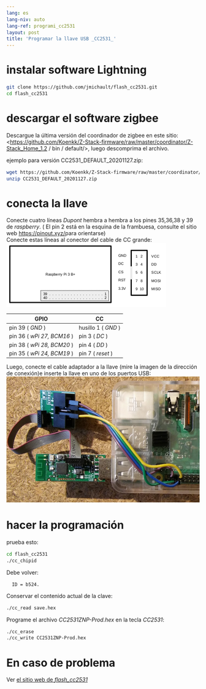 ```yaml
---
lang: es
lang-niv: auto
lang-ref: programi_cc2531
layout: post
title: 'Programar la llave USB _CC2531_'
---
```


# instalar software Lightning

```bash
git clone https://github.com/jmichault/flash_cc2531.git
cd flash_cc2531
```
 
# descargar el software zigbee
Descargue la última versión del coordinador de zigbee en este sitio: <https://github.com/Koenkk/Z-Stack-firmware/raw/master/coordinator/Z-Stack_Home_1.2 / bin / default/>, luego descomprima el archivo.

ejemplo para versión CC2531_DEFAULT_20201127.zip:

```bash
wget https://github.com/Koenkk/Z-Stack-firmware/raw/master/coordinator/Z-Stack_Home_1.2/bin/default/CC2531_DEFAULT_20201127.zip
unzip CC2531_DEFAULT_20201127.zip
```

# conecta la llave

Conecte cuatro líneas _Dupont_ hembra a hembra a los pines 35,36,38 y 39 de _raspberry_. ( El pin 2 está en la esquina de la frambuesa, consulte el sitio web <https://pinout.xyz/>para orientarse)  
Conecte estas líneas al conector del cable de CC grande:  
![](/public/raspberry-cc.png "disposition _raspberry_ et _CC_") 

| GPIO | CC |
| ---------------------------- | ------------------- | 
| pin 39 ( _GND_ )           | husillo 1 ( _GND_ )  |	
| pin 36 ( _wPi 27, BCM16_ ) | pin 3 ( _DC_ )   | 
| pin 38 ( _wPi 28, BCM20_ ) | pin 4 ( _DD_ )   | 
| pin 35 ( _wPi 24, BCM19_ ) | pin 7 ( _reset_ )| 

Luego, conecte el cable adaptador a la llave (mire la imagen de la dirección de conexión)e inserte la llave en uno de los puertos USB:
![](/public/Raspberry-CC2531.jpg " _raspberry_ et _CC_") 


# hacer la programación

prueba esto:
```bash
cd flash_cc2531
./cc_chipid
```
Debe volver:
```
  ID = b524.
```

Conservar el contenido actual de la clave:
```bash
./cc_read save.hex
```

Programe el archivo _CC2531ZNP-Prod.hex_ en la tecla _CC2531_:
```bash
./cc_erase
./cc_write CC2531ZNP-Prod.hex
```

# En caso de problema
Ver [ el sitio web de _flash_cc2531_](https://jmichault.github.io/flash_cc2531-dok/)

